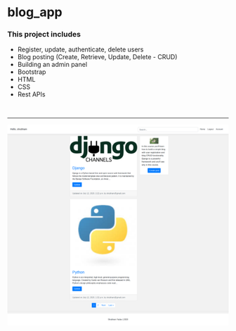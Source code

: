 # blog_app

<h3>This project includes</h3>
<ul>
<li>Register, update, authenticate, delete users</li>
<li>Blog posting (Create, Retrieve, Update, Delete - CRUD)</li>
<li>Building an admin panel</li>
<li>Bootstrap</li>
<li>HTML</li>
<li>CSS</li>
<li>Rest APIs </li>
</ul>
<br>
<hr>
<img src="Screenshot_2020-07-13 Document.png">

